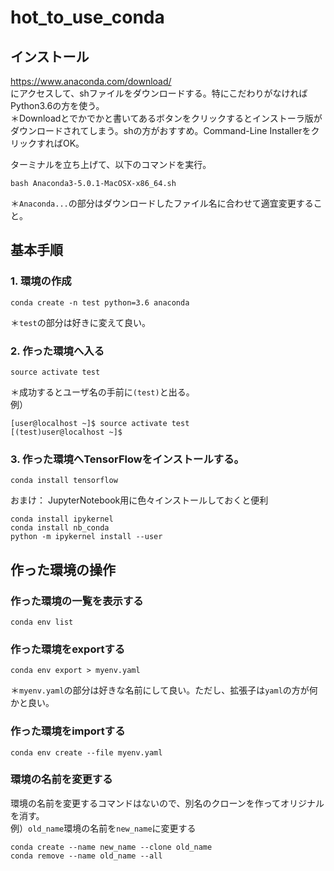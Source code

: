 # hot_to_use_conda
## インストール
https://www.anaconda.com/download/  
にアクセスして、shファイルをダウンロードする。特にこだわりがなければPython3.6の方を使う。  
＊Downloadとでかでかと書いてあるボタンをクリックするとインストーラ版がダウンロードされてしまう。shの方がおすすめ。Command-Line InstallerをクリックすればOK。

ターミナルを立ち上げて、以下のコマンドを実行。
```
bash Anaconda3-5.0.1-MacOSX-x86_64.sh
```
＊`Anaconda...`の部分はダウンロードしたファイル名に合わせて適宜変更すること。

## 基本手順
### 1. 環境の作成
```
conda create -n test python=3.6 anaconda
```
＊`test`の部分は好きに変えて良い。

### 2. 作った環境へ入る
```
source activate test
```
＊成功するとユーザ名の手前に`(test)`と出る。  
例）
```
[user@localhost ~]$ source activate test
[(test)user@localhost ~]$
```

### 3. 作った環境へTensorFlowをインストールする。
```
conda install tensorflow
```

おまけ： JupyterNotebook用に色々インストールしておくと便利
```
conda install ipykernel
conda install nb_conda
python -m ipykernel install --user
```

## 作った環境の操作
### 作った環境の一覧を表示する
```
conda env list
```

### 作った環境をexportする
```
conda env export > myenv.yaml
```
＊`myenv.yaml`の部分は好きな名前にして良い。ただし、拡張子は`yaml`の方が何かと良い。

### 作った環境をimportする
```
conda env create --file myenv.yaml
```

### 環境の名前を変更する
環境の名前を変更するコマンドはないので、別名のクローンを作ってオリジナルを消す。  
例）`old_name`環境の名前を`new_name`に変更する
```
conda create --name new_name --clone old_name
conda remove --name old_name --all
```

